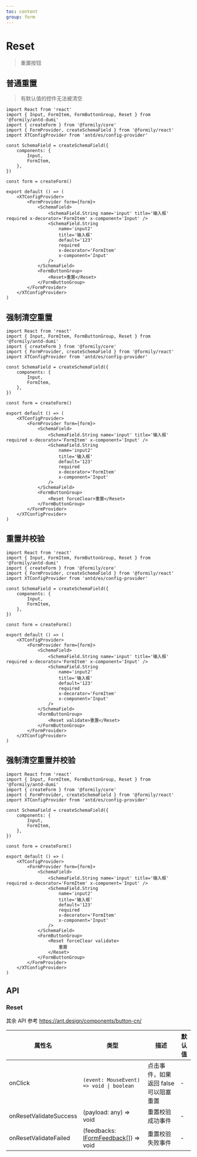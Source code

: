 ```yaml
---
toc: content
group: form
---
```


# Reset

> 重置按钮

## 普通重置

> 有默认值的控件无法被清空

```tsx
import React from 'react'
import { Input, FormItem, FormButtonGroup, Reset } from '@formily/antd-dumi'
import { createForm } from '@formily/core'
import { FormProvider, createSchemaField } from '@formily/react'
import XTConfigProvider from 'antd/es/config-provider'

const SchemaField = createSchemaField({
	components: {
		Input,
		FormItem,
	},
})

const form = createForm()

export default () => (
	<XTConfigProvider>
		<FormProvider form={form}>
			<SchemaField>
				<SchemaField.String name='input' title='输入框' required x-decorator='FormItem' x-component='Input' />
				<SchemaField.String
					name='input2'
					title='输入框'
					default='123'
					required
					x-decorator='FormItem'
					x-component='Input'
				/>
			</SchemaField>
			<FormButtonGroup>
				<Reset>重置</Reset>
			</FormButtonGroup>
		</FormProvider>
	</XTConfigProvider>
)
```

## 强制清空重置

```tsx
import React from 'react'
import { Input, FormItem, FormButtonGroup, Reset } from '@formily/antd-dumi'
import { createForm } from '@formily/core'
import { FormProvider, createSchemaField } from '@formily/react'
import XTConfigProvider from 'antd/es/config-provider'

const SchemaField = createSchemaField({
	components: {
		Input,
		FormItem,
	},
})

const form = createForm()

export default () => (
	<XTConfigProvider>
		<FormProvider form={form}>
			<SchemaField>
				<SchemaField.String name='input' title='输入框' required x-decorator='FormItem' x-component='Input' />
				<SchemaField.String
					name='input2'
					title='输入框'
					default='123'
					required
					x-decorator='FormItem'
					x-component='Input'
				/>
			</SchemaField>
			<FormButtonGroup>
				<Reset forceClear>重置</Reset>
			</FormButtonGroup>
		</FormProvider>
	</XTConfigProvider>
)
```

## 重置并校验

```tsx
import React from 'react'
import { Input, FormItem, FormButtonGroup, Reset } from '@formily/antd-dumi'
import { createForm } from '@formily/core'
import { FormProvider, createSchemaField } from '@formily/react'
import XTConfigProvider from 'antd/es/config-provider'

const SchemaField = createSchemaField({
	components: {
		Input,
		FormItem,
	},
})

const form = createForm()

export default () => (
	<XTConfigProvider>
		<FormProvider form={form}>
			<SchemaField>
				<SchemaField.String name='input' title='输入框' required x-decorator='FormItem' x-component='Input' />
				<SchemaField.String
					name='input2'
					title='输入框'
					default='123'
					required
					x-decorator='FormItem'
					x-component='Input'
				/>
			</SchemaField>
			<FormButtonGroup>
				<Reset validate>重置</Reset>
			</FormButtonGroup>
		</FormProvider>
	</XTConfigProvider>
)
```

## 强制清空重置并校验

```tsx
import React from 'react'
import { Input, FormItem, FormButtonGroup, Reset } from '@formily/antd-dumi'
import { createForm } from '@formily/core'
import { FormProvider, createSchemaField } from '@formily/react'
import XTConfigProvider from 'antd/es/config-provider'

const SchemaField = createSchemaField({
	components: {
		Input,
		FormItem,
	},
})

const form = createForm()

export default () => (
	<XTConfigProvider>
		<FormProvider form={form}>
			<SchemaField>
				<SchemaField.String name='input' title='输入框' required x-decorator='FormItem' x-component='Input' />
				<SchemaField.String
					name='input2'
					title='输入框'
					default='123'
					required
					x-decorator='FormItem'
					x-component='Input'
				/>
			</SchemaField>
			<FormButtonGroup>
				<Reset forceClear validate>
					重置
				</Reset>
			</FormButtonGroup>
		</FormProvider>
	</XTConfigProvider>
)
```

## API

### Reset

其余 API 参考 https://ant.design/components/button-cn/

| 属性名                 | 类型                                                                                             | 描述                                  | 默认值 |
| ---------------------- | ------------------------------------------------------------------------------------------------ | ------------------------------------- | ------ |
| onClick                | `(event: MouseEvent) => void \| boolean`                                                         | 点击事件，如果返回 false 可以阻塞重置 | -      |
| onResetValidateSuccess | (payload: any) => void                                                                           | 重置校验成功事件                      | -      |
| onResetValidateFailed  | (feedbacks: [IFormFeedback](https://core.formilyjs.org/api/models/form#iformfeedback)[]) => void | 重置校验失败事件                      | -      |
